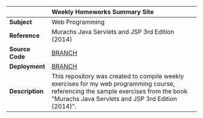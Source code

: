 ||Weekly Homeworks Summary Site|
| :---------------- | :--------|
| **Subject**       |Web Programming|
| **Reference**|Murachs Java Servlets and JSP 3rd Edition (2014)|
| **Source Code**|[BRANCH](https://github.com/kaytervn/Personal-Homeworks-Web/tree/Source)|
| **Deployment**|[BRANCH](https://github.com/kaytervn/Personal-Homeworks-Web/tree/Source)|
| **Description**       |This repository was created to compile weekly exercises for my web programming course, referencing the sample exercises from the book "Murachs Java Servlets and JSP 3rd Edition (2014)".|